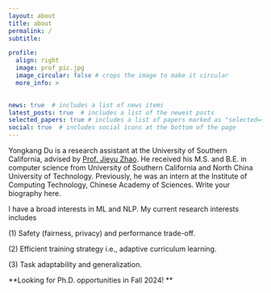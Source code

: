 ```yaml
---
layout: about
title: about
permalink: /
subtitle: 

profile:
  align: right
  image: prof_pic.jpg
  image_circular: false # crops the image to make it circular
  more_info: >
    

news: true  # includes a list of news items
latest_posts: true  # includes a list of the newest posts
selected_papers: true # includes a list of papers marked as "selected={true}"
social: true  # includes social icons at the bottom of the page
---
```


Yongkang Du is a research assistant at the University of Southern California, advised by [Prof. Jieyu Zhao](https://jyzhao.net/index.html). He received his M.S. and B.E. in computer science from University of Southern California and North China University of Technology. Previously, he was an intern at the Institute of Computing Technology, Chinese Academy of Sciences. Write your biography here.

I have a broad interests in ML and NLP. My current research interests includes

(1) Safety (fairness, privacy) and performance trade-off.

(2) Efficient training strategy i.e., adaptive curriculum learning.

(3) Task adaptability and generalization.


**Looking for Ph.D. opportunities in Fall 2024!
**
